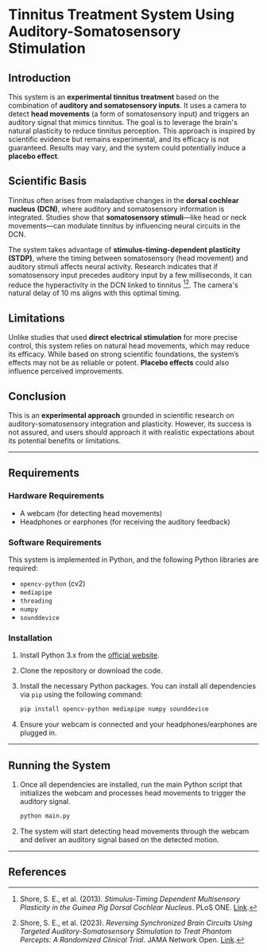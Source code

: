 # Tinnitus Treatment System Using Auditory-Somatosensory Stimulation

## Introduction

This system is an **experimental tinnitus treatment** based on the combination of **auditory and somatosensory inputs**. It uses a camera to detect **head movements** (a form of somatosensory input) and triggers an auditory signal that mimics tinnitus. The goal is to leverage the brain's natural plasticity to reduce tinnitus perception. This approach is inspired by scientific evidence but remains experimental, and its efficacy is not guaranteed. Results may vary, and the system could potentially induce a **placebo effect**.

## Scientific Basis

Tinnitus often arises from maladaptive changes in the **dorsal cochlear nucleus (DCN)**, where auditory and somatosensory information is integrated. Studies show that **somatosensory stimuli**—like head or neck movements—can modulate tinnitus by influencing neural circuits in the DCN.

The system takes advantage of **stimulus-timing-dependent plasticity (STDP)**, where the timing between somatosensory (head movement) and auditory stimuli affects neural activity. Research indicates that if somatosensory input precedes auditory input by a few milliseconds, it can reduce the hyperactivity in the DCN linked to tinnitus [^1][^2]. The camera's natural delay of 10 ms aligns with this optimal timing.

## Limitations

Unlike studies that used **direct electrical stimulation** for more precise control, this system relies on natural head movements, which may reduce its efficacy. While based on strong scientific foundations, the system’s effects may not be as reliable or potent. **Placebo effects** could also influence perceived improvements.

## Conclusion

This is an **experimental approach** grounded in scientific research on auditory-somatosensory integration and plasticity. However, its success is not assured, and users should approach it with realistic expectations about its potential benefits or limitations.

---

## Requirements

### Hardware Requirements

- A webcam (for detecting head movements)
- Headphones or earphones (for receiving the auditory feedback)

### Software Requirements

This system is implemented in Python, and the following Python libraries are required:

- `opencv-python` (cv2)
- `mediapipe`
- `threading`
- `numpy`
- `sounddevice`

### Installation

1. Install Python 3.x from the [official website](https://www.python.org/downloads/).

2. Clone the repository or download the code.

3. Install the necessary Python packages. You can install all dependencies via `pip` using the following command:

   ```bash
   pip install opencv-python mediapipe numpy sounddevice
   ```
4. Ensure your webcam is connected and your headphones/earphones are plugged in.

---

## Running the System

1. Once all dependencies are installed, run the main Python script that initializes the webcam and processes head movements to trigger the auditory signal.
   
   ```bash
   python main.py
   ```
2. The system will start detecting head movements through the webcam and deliver an auditory signal based on the detected motion.
---

## References

[^1]: Shore, S. E., et al. (2013). *Stimulus-Timing Dependent Multisensory Plasticity in the Guinea Pig Dorsal Cochlear Nucleus*. PLoS ONE. [Link](https://doi.org/10.1371/journal.pone.0059828).
[^2]: Shore, S. E., et al. (2023). *Reversing Synchronized Brain Circuits Using Targeted Auditory-Somatosensory Stimulation to Treat Phantom Percepts: A Randomized Clinical Trial*. JAMA Network Open. [Link](https://doi.org/10.1001/jamanetworkopen.2023.15914).